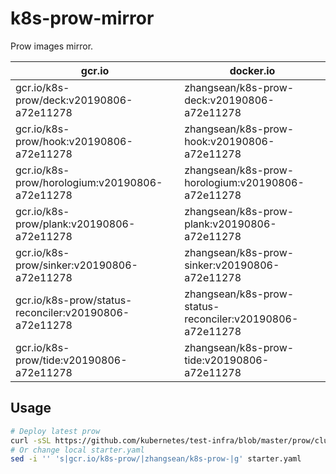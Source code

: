 # k8s-prow-mirror

Prow images mirror.

gcr.io | docker.io
---|---
gcr.io/k8s-prow/deck:v20190806-a72e11278 | zhangsean/k8s-prow-deck:v20190806-a72e11278
gcr.io/k8s-prow/hook:v20190806-a72e11278 | zhangsean/k8s-prow-hook:v20190806-a72e11278
gcr.io/k8s-prow/horologium:v20190806-a72e11278 | zhangsean/k8s-prow-horologium:v20190806-a72e11278
gcr.io/k8s-prow/plank:v20190806-a72e11278 | zhangsean/k8s-prow-plank:v20190806-a72e11278
gcr.io/k8s-prow/sinker:v20190806-a72e11278 | zhangsean/k8s-prow-sinker:v20190806-a72e11278
gcr.io/k8s-prow/status-reconciler:v20190806-a72e11278 | zhangsean/k8s-prow-status-reconciler:v20190806-a72e11278
gcr.io/k8s-prow/tide:v20190806-a72e11278 | zhangsean/k8s-prow-tide:v20190806-a72e11278

## Usage

```bash
# Deploy latest prow
curl -sSL https://github.com/kubernetes/test-infra/blob/master/prow/cluster/starter.yaml?raw= | sed 's|gcr.io/k8s-prow/|zhangsean/k8s-prow-|g' | kubectl apply -f -
# Or change local starter.yaml
sed -i '' 's|gcr.io/k8s-prow/|zhangsean/k8s-prow-|g' starter.yaml
```
